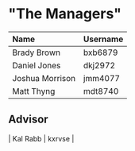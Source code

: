 # "The Managers"

| Name        | Username          
|:-------------|:------------------|
| Brady Brown | bxb6879 |
| Daniel Jones | dkj2972|
| Joshua Morrison| jmm4077|
| Matt Thyng| mdt8740 |


## Advisor
| Kal Rabb | kxrvse |
